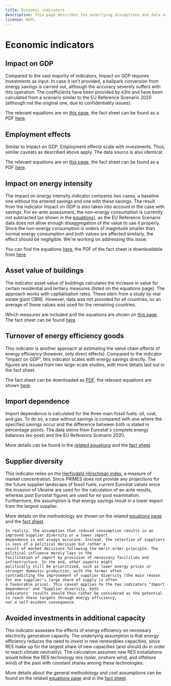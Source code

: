 ```yaml
---
title: Economic indicators
description: This page describes the underlying assumptions and data sources for the economic indicators.
license: AGPL
---
```


<!--
© 2023 Fraunhofer-Gesellschaft e.V., München

SPDX-License-Identifier: AGPL-3.0-or-later
-->

Economic indicators
===

Impact on GDP
-

Compared to the vast majority of indicators, Impact on GDP requires investments as input. In case it isn't provided, a 
ballpark conversion from energy savings is carried out, although the accuracy severely suffers with this operation.
The coefficients have been provided by e3m and have been calculated from a scenario similar to the EU Reference Scenario
2020 (although not the original one, due to confidentiality issues).

The relevant equations are on [this page](./GDP.md), the fact sheet can be found as a PDF [here](../fact_sheets/GDP.pdf).

Employment effects
-

Similar to Impact on GDP, Employment effects scale with investments. Thus, similar caveats as described above apply. The
data source is also identical.

The relevant equations are on [this page](./employment_effects.md), the fact sheet can be found as a PDF [here](../fact_sheets/employment_effects.pdf).

Impact on energy intensity
-

The impact on energy intensity indicator compares two cases, a baseline one without the entered savings and one with
these savings. The result from the indicator Impact on GDP is also taken into account in the case with savings.
For ex-ante assessment, the non-energy consumption is currently not subtracted (as shown in the [equations](./energy_intensity.md)), as the EU 
Reference Scenario data does not allow enough disaggregation of the value to use it properly. Since the non-energy 
consumption is orders of magnitude smaller than normal energy consumption and both values are affected similarly, 
the effect should be negligible. We're working on addressing this issue.

You can find the equations [here](./energy_intensity.md), the PDF of the fact sheet is downloadable from [here](../fact_sheets/energy_intensity.pdf).

Asset value of buildings
-

The indicator asset value of buildings calculates the increase in value for certain residential and tertiary measures
(listed on the equations page). The approach works with capitalisation rates. These stem from a study by real estate
giant CBRE. However, data was not provided for all countries, so an average of these values was used for the remaining
countries.

Which measures are included and the equations are shown on [this page](./asset_value.md). The fact sheet can be found [here](../fact_sheets/asset_value.pdf)

Turnover of energy efficiency goods
-

This indicator is another approach at estimating the value chain effects of energy efficiency (however, only direct 
effects). Compared to the indicator "Impact on GDP", this indicator scales with energy savings directly. The figures
are issued from two large-scale studies, with more details laid out in the fact sheet.

The fact sheet can be downloaded as [PDF](../fact_sheets/turnover_of_EE_goods.pdf), the relevant equations are shown 
[here](./turnover_of_EE_goods.md).

Import dependence
-

Import dependence is calculated for the three main fossil fuels: oil, coal, and gas. To do so, a case without savings is
compared with one where the specified savings occur and the difference between both is stated in percentage points. The 
data stems from Eurostat's complete energy balances (ex-post) and the EU Reference Scenario 2020.

More details can be found in the [related equations](./import_dependence.md) and the [fact sheet](../fact_sheets/import_dependence.pdf).

Supplier diversity
-

This indicator relies on the [Herfindahl-Hirschman index](https://en.wikipedia.org/wiki/Herfindahl%E2%80%93Hirschman_index), 
a measure of market concentration. Since PRIMES does not provide any projections for the future supplier landscape of 
fossil fuels, current Eurostat values since the invasion of Ukraine are used for the calculation of ex-ante results, 
whereas past Eurostat figures are used for ex-post examination. Furthermore, the assumption is that energy savings
result in a lower import from the largest supplier.

More details on the methodology are shown on the related [equations page](./supplier_diversity.md) and the [fact sheet](../fact_sheets/supplier_diversity.pdf).

```{note}
In reality, the assumption that reduced consumption results in an improved supplier diversity or a lower import 
dependence is not always accurate. Instead, the selection of suppliers is less of a political decision but rather a 
result of market decisions following the merit-order principle. The political influence merely lays in the 
facilitation of import by provision of necessary facilities and infrastructure. In the end, other aspects might 
politically still be prioritised, such as lower energy prices or stronger domestic production, with the former often 
contradicting the improvement of supplier diversity (the main reason for one supplier's large share of supply is often
a favourable price). This caveat applies to the two indicators "Import dependence" and "Supplier diversity, both 
indicators' results should thus rather be considered as the potential to reach these targets through energy efficiency, 
not a self-evident consequence.
```

Avoided investments in additional capacity
-

This indicator assesses the effects of energy efficiency on necessary electricity generation capacity. The underlying
assumption is that energy efficiency reduces the need to invest in new renewables capacities, since RES make up for the
largest share of new capacities (and should do in order to reach climate neutrality). The calculation assumes new RES
installations would follow the RES technology mix (solar, onshore wind, and offshore wind) of the past with constant 
shares among these technologies. 

More details about the general methodology and cost assumptions can be found on the related [equations page](./avoided_additional_capacity.md)
and in the [fact sheet](../fact_sheets/avoided_additional_capacity.pdf).